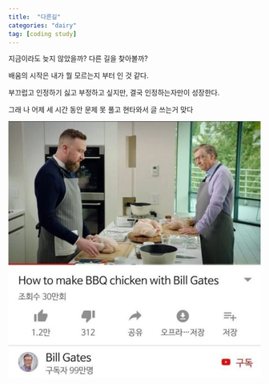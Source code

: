 ```yaml
---
title:  "다른길"
categories: "dairy"
tag: [coding study]
---
```


지금이라도 늦지 않았을까? 다른 길을 찾아볼까?

배움의 시작은 내가 뭘 모르는지 부터 인 것 같다.

부끄럽고 인정하기 싫고 부정하고 싶지만, 결국 인정하는자만이 성장한다.

그래 나 어제 세 시간 동안 문제 못 풀고 현타와서 글 쓰는거 맞다


<img src="/images/gates_chicken.jpg">